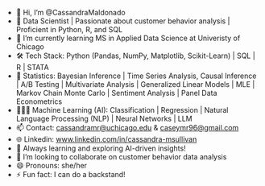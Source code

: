 - 👋 Hi, I’m @CassandraMaldonado
- 👀 Data Scientist | Passionate about customer behavior analysis | Proficient in Python, R, and SQL
- 🌱 I’m currently learning MS in Applied Data Science at Univeristy of Chicago
- 🛠️ Tech Stack: Python (Pandas, NumPy, Matplotlib, Scikit-Learn) | SQL | R | STATA
- 🔢 Statistics: Bayesian Inference | Time Series Analysis, Causal Inference | A/B Testing | Multivariate Analysis | Generalized Linear Models | MLE | 
     Markov Chain Monte Carlo | Sentiment Analysis | Panel Data Econometrics
- 👩🏻‍💻 Machine Learning (AI): Classification | Regression | Natural Language Processing (NLP) | Neural Networks | LLM
- 📫 Contact: cassandramr@uchicago.edu & caseymr96@gmail.com
- 🌐 Linkedin: www.linkedin.com/in/cassandra-msullivan
- 🚀 Always learning and exploring AI-driven insights!
- 💞️ I’m looking to collaborate on customer behavior data analysis
- 😄 Pronouns: she/her
- ⚡ Fun fact: I can do a backstand! 
